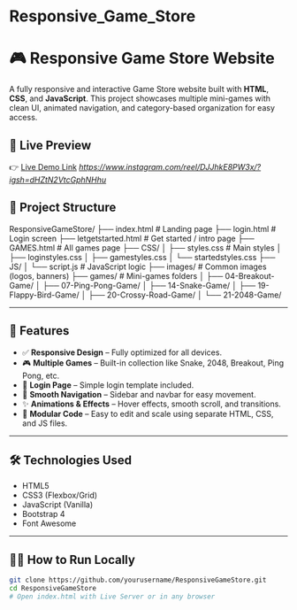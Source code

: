 # Responsive_Game_Store

# 🎮 Responsive Game Store Website

A fully responsive and interactive Game Store website built with **HTML**, **CSS**, and **JavaScript**. This project showcases multiple mini-games with clean UI, animated navigation, and category-based organization for easy access.

## 🚀 Live Preview

👉 [Live Demo Link](#) *https://www.instagram.com/reel/DJJhkE8PW3x/?igsh=dHZtN2VtcGphNHhu*

## 📂 Project Structure

ResponsiveGameStore/
├── index.html # Landing page
├── login.html # Login screen
├── letgetstarted.html # Get started / intro page
├── GAMES.html # All games page
├── CSS/
│ ├── styles.css # Main styles
│ ├── loginstyles.css
│ ├── gamestyles.css
│ └── startedstyles.css
├── JS/
│ └── script.js # JavaScript logic
├── images/ # Common images (logos, banners)
├── games/ # Mini-games folders
│ ├── 04-Breakout-Game/
│ ├── 07-Ping-Pong-Game/
│ ├── 14-Snake-Game/
│ ├── 19-Flappy-Bird-Game/
│ ├── 20-Crossy-Road-Game/
│ └── 21-2048-Game/

---
## 🌟 Features

- ✅ **Responsive Design** – Fully optimized for all devices.
- 🎮 **Multiple Games** – Built-in collection like Snake, 2048, Breakout, Ping Pong, etc.
- 🔐 **Login Page** – Simple login template included.
- 🧭 **Smooth Navigation** – Sidebar and navbar for easy movement.
- ✨ **Animations & Effects** – Hover effects, smooth scroll, and transitions.
- 💼 **Modular Code** – Easy to edit and scale using separate HTML, CSS, and JS files.

---
## 🛠 Technologies Used

- HTML5
- CSS3 (Flexbox/Grid)
- JavaScript (Vanilla)
- Bootstrap 4
- Font Awesome

---

## 🧑‍💻 How to Run Locally

```bash
git clone https://github.com/yourusername/ResponsiveGameStore.git
cd ResponsiveGameStore
# Open index.html with Live Server or in any browser
